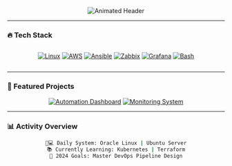 <div align="center">
  <img src="https://readme-typing-svg.demolab.com?font=Fira+Code&duration=3000&pause=1000&color=00FF00&center=true&vCenter=true&width=435&lines=🚀+Linux+Administrator;☁️+AWS+Certified+Professional;📈+Zabbix+%26+Grafana+Expert;🤖+Automation+Specialist" alt="Animated Header" />
</div>

---

### 🔥 Tech Stack
<div align="center" style="display: flex; flex-wrap: wrap; gap: 10px; justify-content: center">

[![Linux](https://img.shields.io/badge/Linux-Expert-FFD700?style=for-the-badge&logo=linux&logoColor=black)](https://www.linux.org/)
[![AWS](https://img.shields.io/badge/AWS-Certified-FF9900?style=for-the-badge&logo=amazon-aws&logoColor=white)](https://aws.amazon.com/)
[![Ansible](https://img.shields.io/badge/Ansible-Automation-EE0000?style=for-the-badge&logo=ansible&logoColor=white)](https://www.ansible.com/)
[![Zabbix](https://img.shields.io/badge/Zabbix-Monitoring-CC0000?style=for-the-badge&logo=zabbix&logoColor=white)](https://www.zabbix.com/)
[![Grafana](https://img.shields.io/badge/Grafana-Visualization-F46800?style=for-the-badge&logo=grafana&logoColor=white)](https://grafana.com/)
[![Bash](https://img.shields.io/badge/Bash-Scripting-4EAA25?style=for-the-badge&logo=gnu-bash&logoColor=white)](https://www.gnu.org/software/bash/)

</div>

---

### 🌟 Featured Projects
<div align="center">

[![Automation Dashboard](https://svg-banners.vercel.app/api?type=glitch&text1=Infrastructure+Automation&width=800&height=200)](https://github.com/Blur141)
[![Monitoring System](https://svg-banners.vercel.app/api?type=origin&text1=Zabbix+Monitoring+Stack&width=800&height=200)](https://github.com/Blur141)

</div>

---

### 📊 Activity Overview
<div align="center">
  
```bash
👨💻 Daily System: Oracle Linux | Ubuntu Server
📚 Currently Learning: Kubernetes | Terraform
🎯 2024 Goals: Master DevOps Pipeline Design
